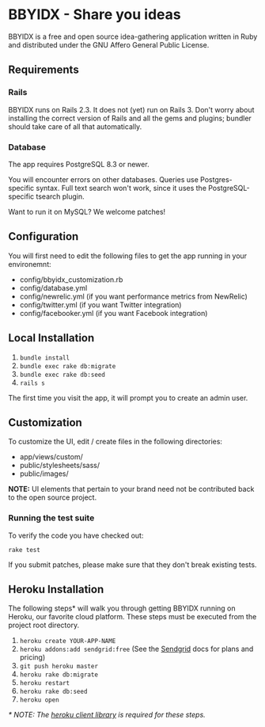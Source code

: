 # BBYIDX - Share you ideas

BBYIDX is a free and open source idea-gathering application written in Ruby and distributed
under the GNU Affero General Public License.

## Requirements

### Rails

BBYIDX runs on Rails 2.3. It does not (yet) run on Rails 3. Don't worry about installing the correct version of
Rails and all the gems and plugins; bundler should take care of all that automatically.

### Database

The app requires PostgreSQL 8.3 or newer.

You will encounter errors on other databases. Queries use Postgres-specific syntax. Full text search won't work,
since it uses the PostgreSQL-specific tsearch plugin.

Want to run it on MySQL? We welcome patches!

## Configuration

You will first need to edit the following files to get the app running in your environemnt:

* config/bbyidx_customization.rb
* config/database.yml
* config/newrelic.yml       (if you want performance metrics from NewRelic)
* config/twitter.yml        (if you want Twitter integration)
* config/facebooker.yml     (if you want Facebook integration)

## Local Installation

1. `bundle install`
2. `bundle exec rake db:migrate`
3. `bundle exec rake db:seed`
4. `rails s`

The first time you visit the app, it will prompt you to create an admin user.

## Customization

To customize the UI, edit / create files in the following directories:

* app/views/custom/
* public/stylesheets/sass/
* public/images/

**NOTE:** UI elements that pertain to your brand need not be contributed back to the open source project.

### Running the test suite

To verify the code you have checked out:

    rake test
    
If you submit patches, please make sure that they don't break existing tests.

## Heroku Installation

The following steps* will walk you through getting BBYIDX running on Heroku, our favorite cloud platform.
These steps must be executed from the project root directory.

1. `heroku create YOUR-APP-NAME`
2. `heroku addons:add sendgrid:free` (See the [Sendgrid](http://addons.heroku.com/sendgrid) docs for plans and pricing)
3. `git push heroku master`
4. `heroku rake db:migrate`
5. `heroku restart`
6. `heroku rake db:seed`
7. `heroku open`

_* NOTE: The [heroku client library](http://rubygems.org/gems/heroku) is required for these steps._
